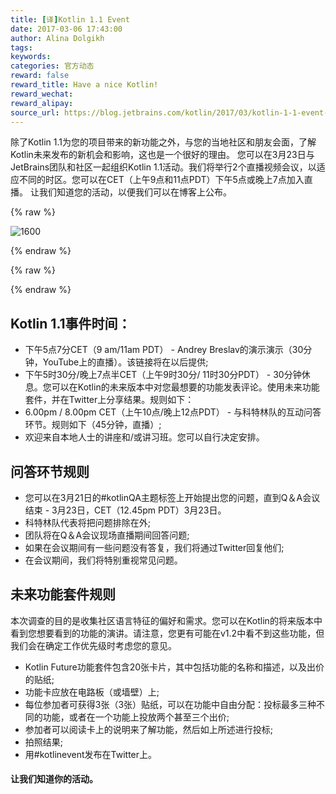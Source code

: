 ```yaml
---
title: [译]Kotlin 1.1 Event
date: 2017-03-06 17:43:00
author: Alina Dolgikh
tags:
keywords:
categories: 官方动态
reward: false
reward_title: Have a nice Kotlin!
reward_wechat:
reward_alipay:
source_url: https://blog.jetbrains.com/kotlin/2017/03/kotlin-1-1-event-2/
---
```


除了Kotlin 1.1为您的项目带来的新功能之外，与您的当地社区和朋友会面，了解Kotlin未来发布的新机会和影响，这也是一个很好的理由。
您可以在3月23日与JetBrains团队和社区一起组织Kotlin 1.1活动。我们将举行2个直播视频会议，以适应不同的时区。您可以在CET（上午9点和11点PDT）下午5点或晚上7点加入直播。
让我们知道您的活动，以便我们可以在博客上公布。

{% raw %}
<p><img alt="1600" class="size-full wp-image-4739 aligncenter" data-recalc-dims="1" src="https://i1.wp.com/blog.jetbrains.com/kotlin/files/2017/03/1600.png?resize=640%2C320&amp;ssl=1"/></p>
{% endraw %}


{% raw %}
<p><span id="more-4726"></span></p>
{% endraw %}

## Kotlin 1.1事件时间：


* 下午5点7分CET（9 am/11am PDT） -  Andrey Breslav的演示演示（30分钟，YouTube上的直播）。该链接将在以后提供;
* 下午5时30分/晚上7点半CET（上午9时30分/ 11时30分PDT） -  30分钟休息。您可以在Kotlin的未来版本中对您最想要的功能发表评论。使用未来功能套件，并在Twitter上分享结果。规则如下：
* 6.00pm / 8.00pm CET（上午10点/晚上12点PDT） - 与科特林队的互动问答环节。规则如下（45分钟，直播）;
* 欢迎来自本地人士的讲座和/或讲习班。您可以自行决定安排。

## 问答环节规则


* 您可以在3月21日的#kotlinQA主题标签上开始提出您的问题，直到Q＆A会议结束 -  3月23日，CET（12.45pm PDT）3月23日。
* 科特林队代表将把问题排除在外;
* 团队将在Q＆A会议现场直播期间回答问题;
* 如果在会议期间有一些问题没有答复，我们将通过Twitter回复他们;
* 在会议期间，我们将特别重视常见问题。

## 未来功能套件规则

本次调查的目的是收集社区语言特征的偏好和需求。您可以在Kotlin的将来版本中看到您想要看到的功能的演讲。请注意，您更有可能在v1.2中看不到这些功能，但我们会在确定工作优先级时考虑您的意见。

* Kotlin Future功能套件包含20张卡片，其中包括功能的名称和描述，以及出价的贴纸;
* 功能卡应放在电路板（或墙壁）上;
* 每位参加者可获得3张（3张）贴纸，可以在功能中自由分配：投标最多三种不同的功能，或者在一个功能上投放两个甚至三个出价;
* 参加者可以阅读卡上的说明来了解功能，然后如上所述进行投标;
* 拍照结果;
* 用#kotlinevent发布在Twitter上。

#### 让我们知道你的活动。


